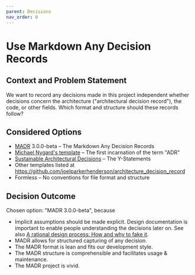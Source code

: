 ```yaml
---
parent: Decisions
nav_order: 0
---
```

# Use Markdown Any Decision Records

## Context and Problem Statement

We want to record any decisions made in this project independent whether decisions concern the architecture ("architectural decision record"), the code, or other fields.
Which format and structure should these records follow?

## Considered Options

* [MADR](https://adr.github.io/madr/) 3.0.0-beta – The Markdown Any Decision Records
* [Michael Nygard's template](http://thinkrelevance.com/blog/2011/11/15/documenting-architecture-decisions) – The first incarnation of the term "ADR"
* [Sustainable Architectural Decisions](https://www.infoq.com/articles/sustainable-architectural-design-decisions) – The Y-Statements
* Other templates listed at <https://github.com/joelparkerhenderson/architecture_decision_record>
* Formless – No conventions for file format and structure

## Decision Outcome

Chosen option: "MADR 3.0.0-beta", because

* Implicit assumptions should be made explicit.
  Design documentation is important to enable people understanding the decisions later on.
  See also [A rational design process: How and why to fake it](https://doi.org/10.1109/TSE.1986.6312940).
* MADR allows for structured capturing of any decision.
* The MADR format is lean and fits our development style.
* The MADR structure is comprehensible and facilitates usage & maintenance.
* The MADR project is vivid.
